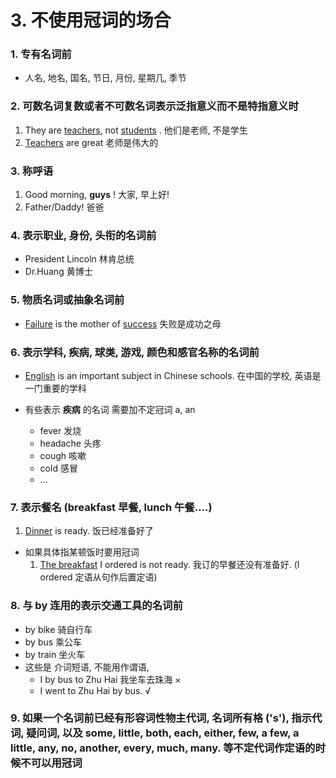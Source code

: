 # 3. 不使用冠词的场合

### 1. 专有名词前

+ 人名, 地名, 国名, 节日, 月份, 星期几, 季节

### 2. 可数名词复数或者不可数名词表示泛指意义而不是特指意义时

1. They are <u>teachers</u>, not <u>students</u> . 他们是老师, 不是学生
2. <u>Teachers</u> are great 老师是伟大的

### 3. 称呼语

1. Good morning, **guys** ! 大家, 早上好!
2. Father/Daddy! 爸爸

### 4. 表示职业, 身份, 头衔的名词前

+ President Lincoln 林肯总统
+ Dr.Huang 黄博士

### 5. 物质名词或抽象名词前

+ <u>Failure</u> is the mother of <u>success</u> 失败是成功之母

### 6. 表示学科, 疾病, 球类, 游戏, 颜色和感官名称的名词前

+ <u>English</u> is an important subject in Chinese schools. 在中国的学校, 英语是一门重要的学科

+ 有些表示 **疾病** 的名词 需要加不定冠词 a, an
  + fever 发烧
  + headache 头疼
  + cough 咳嗽
  + cold 感冒
  + ...

### 7. 表示餐名 (breakfast 早餐, lunch 午餐....)

1. <u>Dinner</u> is ready. 饭已经准备好了

+ 如果具体指某顿饭时要用冠词
  1. <u>The breakfast</u> I ordered is not ready. 我订的早餐还没有准备好. (I ordered 定语从句作后置定语)

### 8. 与 by 连用的表示交通工具的名词前

+ by bike 骑自行车
+ by bus 乘公车
+ by train 坐火车
+ 这些是 介词短语, 不能用作谓语, 
  + I by bus to Zhu Hai 我坐车去珠海 ×
  + I went to Zhu Hai by bus.  √

### 9. 如果一个名词前已经有形容词性物主代词, 名词所有格 ('s'), 指示代词, 疑问词, 以及 some, little, both, each, either, few, a few, a little, any, no, another, every, much, many. 等不定代词作定语的时候不可以用冠词 



